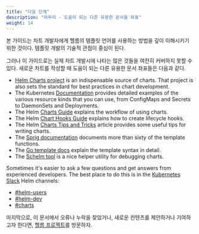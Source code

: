 ```yaml
---
title: "다음 단계"
description: "마무리 - 도움이 되는 다른 유용한 문서들 좌표"
weight: 14
---
```


본 가이드는 차트 개발자에게 헬름의 템플릿 언어를 사용하는 방법을 깊이 이해시키기 위한 것이다.
템플릿 개발의 기술적 관점이 중심이 된다.

그러나 이 가이드로는 실제 차트 개발시에 나타는 많은 것들을 여전히 커버하지 못할 수 있다.
새로운 차트를 작성할 때 도움이 되는 다른 유용한 문서 좌표들은 다음과 같다.

- [Helm Charts project](https://github.com/helm/charts) is an indispensable source of charts. That project is also sets the standard for best practices in chart development.
- The Kubernetes [Documentation](https://kubernetes.io/docs/home/) provides detailed examples of the various resource kinds that you can use, from ConfigMaps and Secrets to DaemonSets and Deployments.
- The Helm [Charts Guide](../../topics/charts/) explains the workflow of using charts.
- The Helm [Chart Hooks Guide](../../topics/charts_hooks/) explains how to create lifecycle hooks.
- The Helm [Charts Tips and Tricks](../../howto/charts_tips_and_tricks/) article provides some useful tips for writing charts.
- The [Sprig documentation](https://github.com/Masterminds/sprig) documents more than sixty of the template functions.
- The [Go template docs](https://godoc.org/text/template) explain the template syntax in detail.
- The [Schelm tool](https://github.com/databus23/schelm) is a nice helper utility for debugging charts.

Sometimes it's easier to ask a few questions and get answers from experienced developers. The best place to do this is in the [Kubernetes Slack](https://kubernetes.slack.com) Helm channels:

- [#helm-users](https://kubernetes.slack.com/messages/helm-users)
- [#helm-dev](https://kubernetes.slack.com/messages/helm-dev)
- [#charts](https://kubernetes.slack.com/messages/charts)

마지막으로, 이 문서에서 오류나 누락을 찾았거나,
새로운 컨텐츠를 제안하거나 기여하고자 한다면, [헬름 프로젝트](https://github.com/helm/helm)를 방문하자.